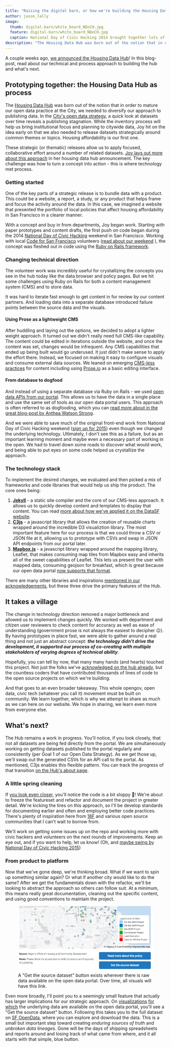 ```yaml
---
title: "Raising the digital barn, or how we're building the Housing Data Hub"
author: jason_lally
image:
  thumb: digital-barn/white_board_NDoCH.jpg
  feature: digital-barn/white_board_NDoCH.jpg
  caption: National Day of Civic Hacking 2014 brought together lots of ideas and a working prototype. That work influences the approach to this day.
description: "The Housing Data Hub was born out of the notion that in order to mature our open data practice at the City, we needed to diversify our approach to publishing data. In the City’s open data strategy, a quick look at datasets over time reveals a publishing stagnation."
---
```


A couple weeks ago, [we announced the Housing Data Hub](http://datasf.org/blog/housing-data-hub-launched/)! In this blog-post, read about our technical and process approach to building the hub and what's next.

## Prototyping together: the Housing Data Hub as process
The [Housing Data Hub](http://housing.datasf.org) was born out of the notion that in order to mature our open data practice at the City, we needed to diversify our approach to publishing data. In the [City's open data strategy](https://docs.google.com/document/d/1hvp_wls8KuJrfHW_NwX1qtyFR4EFdWCkxcULnNlhKNw/edit?usp=sharing), a quick look at datasets over time reveals a publishing stagnation. While the inventory process will help us bring institutional focus and planning to citywide data, Joy hit on the idea early on that we also needed to release datasets strategically around common themes or topics. Housing affordability is our first one.

These strategic (or thematic) releases allow us to apply focused, collaborative effort around a number of related datasets. [Joy lays out more about this approach](http://datasf.org/blog/housing-data-hub-launched/) in her housing data hub announcement. The key challenge was how to turn a concept into action - this is where technology met process.

### Getting started
One of the key parts of a strategic release is to bundle data with a product. This could be a website, a report, a study, or any product that helps frame and focus the activity around the data. In this case, we imagined a website that presented the portfolio of local policies that affect housing affordability in San Francisco in a clearer manner.

With a concept and buy in from departments, Joy began work. Starting with paper prototypes and content drafts, the first push on code began during the 2014 [National Day of Civic Hacking](http://hackforchange.org) weekend in San Francisco. Working with local [Code for San Francisco](http://codeforsanfrancisco.org) volunteers ([read about our weekend](http://www.codeforamerica.org/blog/2014/06/24/peer-network-spotlight-joy-bonaguro/) ), the concept was fleshed out in code using the [Ruby on Rails framework](http://rubyonrails.org/).

### Changing technical direction
The volunteer work was incredibly useful for crystallizing the concepts you see in the hub today like the data browser and policy pages. But we hit some challenges using Ruby on Rails for both a content management system (CMS) and to store data. 

It was hard to iterate fast enough to get content in for review by our content partners. And loading data into a separate database introduced failure points between the source data and the visuals.

#### Using Prose as a lightweight CMS
After huddling and laying out the options, we decided to adopt a lighter weight approach. It turned out we didn't really need full CMS-like capability. The content could be edited in iterations outside the website, and once the content was set, changes would be infrequent. Any CMS capabilities that ended up being built would go underused. It just didn't make sense to apply the effort there. Instead, we focused on making it easy to configure visuals and consume external data sources. We leaned on emerging [CMS-less](https://developmentseed.org/blog/2012/07/27/build-cms-free-websites/) [practices](http://thinkshout.com/blog/2014/10/success-building-cmsless-production-sites-with-jekyll/) for content including using [Prose.io](http://prose.io) as a basic editing interface.

#### From database to dogfood
And instead of using a separate database via Ruby on Rails - we used [open data APIs from our portal](http://dev.socrata.com/docs/endpoints.html). This allows us to have the data in a single place and use the same set of tools as our open data portal users. This approach is often referred to as dogfooding, which you can [read more about in the great blog-post by Anthea Watson Strong](https://medium.com/@antheaws/hey-uncle-sam-eat-your-own-dogfood-9f0c110c13c8).

And we were able to save much of the original front-end work from National Day of Civic Hacking weekend ([sign up for 2015](http://codeforsanfrancisco.org/hackforchange/)) even though we changed the underlying technology. Ultimately, I don't see this as a failure, but as an important learning moment and maybe even a necessary part of working in the open. We had to travel down some roads to discover what would work, and being able to put eyes on some code helped us crystallize the approach.

<!--
<figure>
	<img src="{{ site.baseurl }}/assets/img/blog/white_board_NDoCH.jpg">
	<figcaption>National Day of Civic Hacking 2014 brought together lots of ideas and a working prototype. That work influences the approach to this day.</figcaption>
	Manu Koenig (right) works on the white board with Victoria Ngo (left), designing what would become the start of the Housing Data Hub interface.
</figure>
-->

### The technology stack
To implement the desired changes, we evaluated and then picked a mix of frameworks and code libraries that would help us ship the product. The core ones being:

 1. **[Jekyll](http://jekyllrb.com)** - a static site compiler and the core of our CMS-less approach. It allows us to quickly develop content and templates to display that content. You can read [more about how we've applied it on the DataSF website](http://datasf.org/blog/building-lighter-and-faster).
 2. **[C3js](http://c3js.org)** - a javascript library that allows the creation of reusable charts wrapped around the incredible D3 visualiztion library. The most important feature here for our process is that we could throw a CSV  or JSON file at it, allowing us to prototype with CSVs and swap in JSON API endpoints from our portal later.
 3. **[Mapbox.js](https://www.mapbox.com/mapbox.js/api/v2.1.9/)** - a javascript library wrapped around the mapping library, Leaflet, that makes consuming map tiles from Mapbox easy and inherits all of the sweet  capabilities of Leaflet. This lets us present the user with mapped data, consuming geojson for breakfast, which is great because our open data portal [now supports that format](http://dev.socrata.com/changelog/2015/04/27/new-higher-performance-apis.html).

There are many other libraries and inspirations [mentioned in our acknowledgements](http://housing.datasf.org/about#acknowledgements), but these three drive the primary features of the Hub.

## It takes a village
The change in technology direction removed a major bottleneck and allowed us to implement changes quickly. We worked with department and citizen user reviewers to check content for accuracy as well as ease of understanding (government prose is not always the easiest to decipher :wink:). By having prototypes in place fast, we were able to gather around a real thing and not just an abstract concept: ***the technology didn't drive the development, it supported our process of co-creating with multiple stakeholders of varying degrees of technical ability***.

Hopefully, you can tell by now, that many many hands (and hearts) touched this project. Not just the folks we've [acknowledged on the hub already](http://housing.datasf.org/about#acknowledgements), but the countless coders that have contributed thousands of lines of code to the open source projects on which we're building. 

And that goes to an even broader takeaway. This whole opengov, open data, civic tech (whatever you call it) movement must be built on community. We learn together, which is why we attempt to share as much as we can here on our website. We hope in sharing, we learn even more from everyone else.

## What's next?
The Hub remains a work in progress. You'll notice, if you look closely, that not all datasets are being fed directly from the portal. We are simultaneously working on getting datasets published to the portal regularly and consistently (per Goal 1 of our Open Data Strategy). As we get those up, we'll swap out the generated CSVs for an API call to the portal. As mentioned, C3js enables this flexible pattern. You can track the progress of that transition [on the Hub's about page](http://housing.datasf.org/about#our-process).

### A little spring cleaning
If [you look even closer](http://github.com/datasf/housing-data-hub), you'll notice the code is a bit sloppy :grimacing:! We're about to freeze the featureset and refactor and document the project in greater detail. We're kicking the tires on this approach, so I'll be develop standards for documenting earlier and often and employing better code practices. There's plenty of inspiration here from [18F](http://18f.gsa.gov) and various open source communities that I can't wait to borrow from.

We'll work on getting some issues up on the repo and working more with civic hackers and volunteers on the next rounds of improvements. Keep an eye out, and if you want to help, let us know! (Oh, and [maybe swing by National Day of Civic Hacking 2015](http://codeforsanfrancisco.org/hackforchange))

### From product to platform
Now that we've gone deep, we're thinking broad. What if we want to spin up something similar again? Or what if another city would like to do the same? After we get the fundamentals down with the refactor, we'll be looking to abstract the approach so others can follow suit. At a minimum, this means really great documentation, cleaning out the specific content, and using good conventions to maintain the project.

<figure>
	<img src="/assets/blog/digital-barn/get_dataset.png">
	<figcaption>A "Get the source dataset" button exists wherever there is raw data available on the open data portal. Over time, all visuals will have this link.</figcaption>
</figure>

Even more broadly, I'll point you to a seemingly small feature that actually has larger implications for our strategic approach. On [visualizations](http://housing.datasf.org/data-browser/rent-control/eviction-notices-over-time/) [for](http://housing.datasf.org/data-browser/rent-control/annual-allowable-increases/) [which](http://housing.datasf.org/data-browser/inclusionary-housing/principal-projects-by-declaration/) the underlying data are available on the open data portal, you'll see a "Get the source dataset" button. Following this takes you to the full dataset on [SF OpenData](http://data.sfgov.org), where you can explore and download the data. This is a small but important step toward creating *enduring sources of truth* and *unbroken data lineages*. Gone will be the days of shipping spreadsheets and reports around and losing track of what came from where, and it all starts with that simple, blue button.